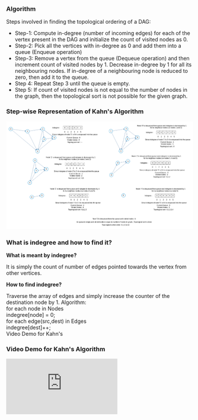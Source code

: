 ### Algorithm

Steps involved in finding the topological ordering of a DAG:

  -  Step-1: Compute in-degree (number of incoming edges) for each of the vertex present in the DAG and initialize the count of visited nodes as 0.
  - Step-2: Pick all the vertices with in-degree as 0 and add them into a queue (Enqueue operation)
  -  Step-3: Remove a vertex from the queue (Dequeue operation) and then increment count of visited nodes by 1. Decrease in-degree by 1 for all its neighbouring nodes. If in-degree of a neighbouring node is reduced to zero, then add it to the queue.
  -  Step 4: Repeat Step 3 until the queue is empty.
   - Step 5: If count of visited nodes is not equal to the number of nodes in the graph, then the topological sort is not possible for the given graph.

### Step-wise Representation of Kahn's Algorithm
<img src="images/topo3.png"/>

### What is indegree and how to find it?

**What is meant by indegree?**

It is simply the count of number of edges pointed towards the vertex from other vertices.

**How to find indegree?**

Traverse the array of edges and simply increase the counter of the destination node by 1.
Algorithm:<br>
for each node in Nodes<br>
  indegree[node] = 0;<br>
for each edge(src,dest) in Edges<br>
  indegree[dest]++;<br>
Video Demo for Kahn's

### Video Demo for Kahn's Algorithm
<iframe src="https://www.youtube.com/embed/Y5FQYaLFjuE" frameborder="0" allow="autoplay; encrypted-media" allowfullscreen></iframe>
